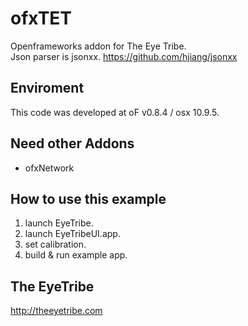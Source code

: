 ofxTET
======

Openframeworks addon for The Eye Tribe.  
Json parser is jsonxx.
<https://github.com/hjiang/jsonxx>

## Enviroment
This code was developed at oF v0.8.4 / osx 10.9.5.

## Need other Addons
* ofxNetwork

## How to use this example
1. launch EyeTribe.
2. launch EyeTribeUI.app.
3. set calibration.
4. build & run example app.

## The EyeTribe
<http://theeyetribe.com>
